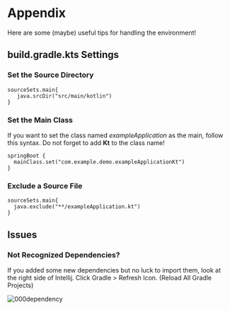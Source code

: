 # Appendix
Here are some (maybe) useful tips for handling the environment!

## build.gradle.kts Settings

### Set the Source Directory
    sourceSets.main{
       java.srcDir("src/main/kotlin")
    }

### Set the Main Class
If you want to set the class named *exampleApplication* as the main, follow this syntax. Do not forget to add **Kt** to the class name!

    springBoot {
      mainClass.set("com.example.demo.exampleApplicationKt")
    }


### Exclude a Source File
    sourceSets.main{
      java.exclude("**/exampleApplication.kt")
    }

## Issues
### Not Recognized Dependencies?
If you added some new dependencies but no luck to import them, look at the right side of Intellij. Click Gradle > Refresh Icon. (Reload All Gradle Projects)

![000dependency](https://user-images.githubusercontent.com/48712088/159534365-3d41bb4b-9b97-4f3e-a671-77398507e60f.png)

